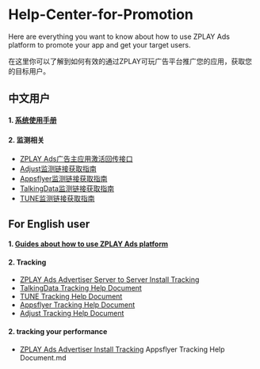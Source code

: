 # Help-Center-for-Promotion
Here are everything you want to know about how to use ZPLAY Ads platform to promote your app and get your target users.

在这里你可以了解到如何有效的通过ZPLAY可玩广告平台推广您的应用，获取您的目标用户。

## 中文用户
#### 1. [系统使用手册](系统使用手册.md)

#### 2. 监测相关
- [ZPLAY Ads广告主应用激活回传接口](Tracking/ZPLAYAds广告主应用激活回传接口.md)
- [Adjust监测链接获取指南](Tracking/Adjust监测链接获取指南.md)
- [Appsflyer监测链接获取指南](Tracking/Appsflyer监测链接获取指南.md)
- [TalkingData监测链接获取指南](Tracking/TalkingData监测链接获取指南.md)
- [TUNE监测链接获取指南](Tracking/TUNE监测链接获取指南.md)




## For English user
#### 1. [Guides about how to use ZPLAY Ads platform](guides.md)

#### 2. Tracking
- [ZPLAY Ads Advertiser Server to Server Install Tracking](https://github.com/zplayads/Help-Center-for-Promotion/blob/master/Tracking/ZPLAY%20Ads%20Advertiser%20Server%20to%20Server%20Install%20Tracking.md)
- [TalkingData Tracking Help Document](https://github.com/zplayads/Help-Center-for-Promotion/blob/master/Tracking/TalkingData%20Tracking%20Help%20Document.md)
- [TUNE Tracking Help Document](https://github.com/zplayads/Help-Center-for-Promotion/blob/master/Tracking/TUNE%20Tracking%20Help%20Document.md)
- [Appsflyer Tracking Help Document](https://github.com/zplayads/Help-Center-for-Promotion/blob/master/Tracking/Appsflyer%20Tracking%20Help%20Document.md)
- [Adjust Tracking Help Document](https://github.com/zplayads/Help-Center-for-Promotion/blob/master/Tracking/Adjust%20Tracking%20Help%20Document.md)


#### 2. tracking your performance
- [ZPLAY Ads Advertiser Install Tracking](Tracking/ZPLAY-Ads-Advertiser-Install-Tracking.md)
Appsflyer Tracking Help Document.md

